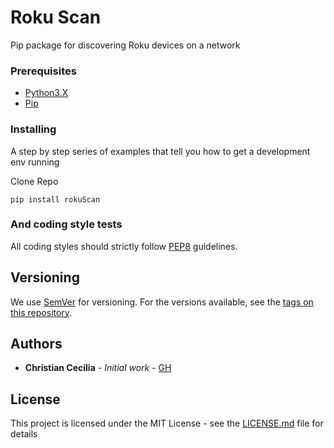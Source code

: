 # Roku Scan
Pip package for discovering Roku devices on a network

### Prerequisites

* [Python3.X](https://www.python.org/downloads/)
* [Pip](https://pip.pypa.io/en/stable/installing/)

### Installing

A step by step series of examples that tell you how to get a development env running

Clone Repo

```shell script
pip install rokuScan
```

### And coding style tests

All coding styles should strictly follow [PEP8](https://www.python.org/dev/peps/pep-0008/) guidelines.

## Versioning

We use [SemVer](http://semver.org/) for versioning. For the versions available, see the [tags on this repository](https://github.com/your/project/tags). 

## Authors

* **Christian Cecilia** - *Initial work* - [GH](https://github.com/CCecilia/)

## License

This project is licensed under the MIT License - see the [LICENSE.md](LICENSE.md) file for details